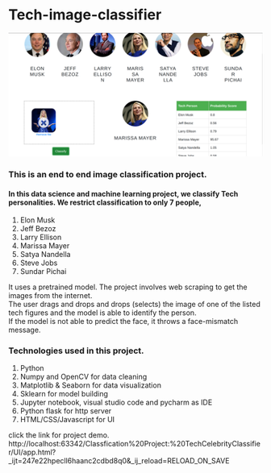 # Tech-image-classifier
![classfy1.png](classfy1.png)
### This is an end to end image classification project. </br>
#### In this data science and machine learning project, we classify Tech personalities. We restrict classification to only 7 people,
1. Elon Musk
2. Jeff Bezoz
3. Larry Ellison
4. Marissa Mayer
5. Satya Nandella
6. Steve Jobs
7. Sundar Pichai

It uses a pretrained model. The project involves web scraping to get the images from the internet. </br>
The user drags and drops and drops (selects) the image of one of the listed tech figures and the model is able to identify the person.</br>
If the model is not able to predict the face, it throws a face-mismatch message.</br>
### Technologies used in this project.
1. Python
2. Numpy and OpenCV for data cleaning
3. Matplotlib & Seaborn for data visualization
4. Sklearn for model building
5. Jupyter notebook, visual studio code and pycharm as IDE
6. Python flask for http server
7. HTML/CSS/Javascript for UI 

click the link for project demo.
http://localhost:63342/Classfication%20Project:%20TechCelebrityClassifier/UI/app.html?_ijt=247e22hpecll6haanc2cdbd8q0&_ij_reload=RELOAD_ON_SAVE